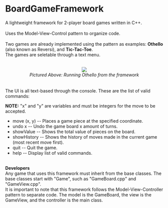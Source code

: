 # BoardGameFramework
A lightweight framework for 2-player board games written in C++.
<br><br>
Uses the Model-View-Control pattern to organize code.
<br><br>
Two games are already implemented using the pattern as examples: <b>Othello</b> (also known as Reversi), and <b>Tic-Tac-Toe</b>. 
<br>
The games are seletable through a text menu.
<br><br>
<center><img src = http://i.imgur.com/SLXHUro.png>
<br>
<i>Pictured Above: Running Othello from the framework</i></center>
<br><br>
The UI is all text-based through the console. These are the list of valid commands:

<b>NOTE:</b> "x" and "y" are variables and must be integers for the move to be accepted.

<ul>
  <li>move (x, y) -- Places a game piece at the specified coordinate.</li>
  <li>undo x -- Undo the game board x amount of turns.</li>
  <li>showValue -- Shows the total value of pieces on the board.</li>
  <li>showHistory -- Shows the history of moves made in the current game (most recent move first).</li>
  <li>quit -- Quit the game.</li>
  <li>help -- Display list of valid commands.</li>
</ul>
<br>
<b>Developers</b>
<br>
Any game that uses this framework must inherit from the base classes. The base classes start with "Game", such as "GameBoard.cpp" and "GameView.cpp".
<br>
It is important to note that this framework follows the Model-View-Controller pattern to separate code. The model is the GameBoard, the view is the GameView, and the controller is the main class.
